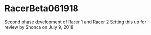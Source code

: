 # RacerBeta061918
Second phase development of Racer 1 and Racer 2
Setting this up for review by Shonda on July 9, 2018
